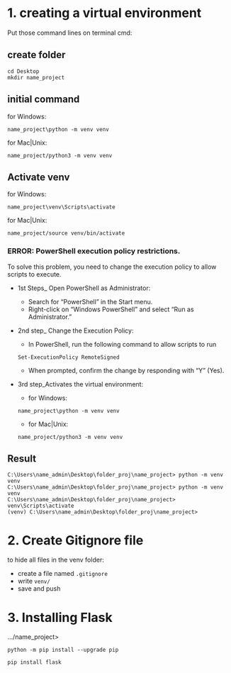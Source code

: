 # 1. creating a virtual environment

Put those command lines on terminal cmd:

## create folder
```
cd Desktop
mkdir name_project
```

## initial command
for Windows: 
```
name_project\python -m venv venv
```
for Mac|Unix: 
```
name_project/python3 -m venv venv
```

## Activate venv

for Windows:
```
name_project\venv\Scripts\activate
```

for Mac|Unix:
```
name_project/source venv/bin/activate
```

### ERROR: PowerShell execution policy restrictions.

To solve this problem, you need to change the execution policy to allow scripts to execute.

- 1st Steps_ Open PowerShell as Administrator:
    - Search for “PowerShell” in the Start menu.
    - Right-click on “Windows PowerShell” and select “Run as Administrator.” <br>

- 2nd step_ Change the Execution Policy:
    - In PowerShell, run the following command to allow scripts to run
    ```
    Set-ExecutionPolicy RemoteSigned
    ```
    - When prompted, confirm the change by responding with “Y” (Yes).<br>

- 3rd step_Activates the virtual environment:
    - for Windows: 
    ```
    name_project\python -m venv venv
    ```
    - for Mac|Unix: 
    ```
    name_project/python3 -m venv venv
    ```

## Result
```
C:\Users\name_admin\Desktop\folder_proj\name_project> python -m venv venv
C:\Users\name_admin\Desktop\folder_proj\name_project> python -m venv venv
C:\Users\name_admin\Desktop\folder_proj\name_project> venv\Scripts\activate             
(venv) C:\Users\name_admin\Desktop\folder_proj\name_project> 
```

# 2. Create Gitignore file
to hide all files in the venv folder:
- create a file named `.gitignore`
- write `venv/`
- save and push

# 3. Installing Flask

.../name_project>
```
python -m pip install --upgrade pip

```

```
pip install flask

```

